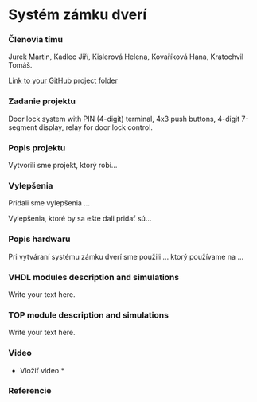 # Systém zámku dverí

### Členovia tímu
Jurek Martin, Kadlec Jiří, Kislerová Helena, Kovaříková Hana, Kratochvil Tomáš.

[Link to your GitHub project folder](https://github.com/Krakenuz/Digital-electronics-1-Project)

### Zadanie projektu
Door lock system with PIN (4-digit) terminal, 4x3 push buttons, 4-digit 7-segment display, relay for door lock control.

### Popis projektu
Vytvorili sme projekt, ktorý robí...

### Vylepšenia
Pridali sme vylepšenia ...

Vylepšenia, ktoré by sa ešte dali pridať sú...

### Popis hardwaru
Pri vytváraní systému zámku dverí sme použili ... ktorý používame na ...

### VHDL modules description and simulations
Write your text here.

### TOP module description and simulations
Write your text here.

### Video
* Vložiť video *

### Referencie

